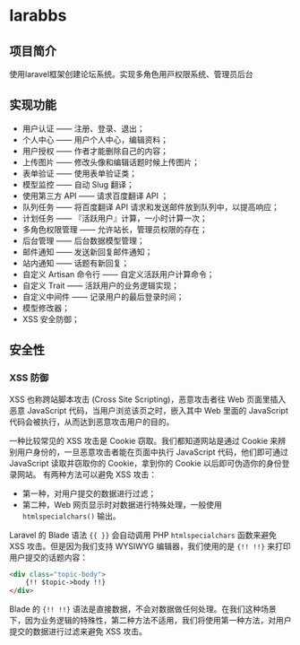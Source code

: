 # larabbs

## 项目简介



使⽤laravel框架创建论坛系统。实现多⻆⾊⽤⼾权限系统、管理员后台

## 实现功能
 - 用户认证 —— 注册、登录、退出；
 - 个人中心 —— 用户个人中心，编辑资料；
 - 用户授权 —— 作者才能删除自己的内容；
 - 上传图片 —— 修改头像和编辑话题时候上传图片；
 - 表单验证 —— 使用表单验证类；
 - 模型监控 —— 自动 Slug 翻译；
 - 使用第三方 API —— 请求百度翻译 API ；
 - 队列任务 —— 将百度翻译 API 请求和发送邮件放到队列中，以提高响应；
 - 计划任务 —— 『活跃用户』计算，一小时计算一次；
 - 多角色权限管理 —— 允许站长，管理员权限的存在；
 - 后台管理 —— 后台数据模型管理；
 - 邮件通知 —— 发送新回复邮件通知；
 - 站内通知 —— 话题有新回复；
 - 自定义 Artisan 命令行 —— 自定义活跃用户计算命令；
 - 自定义 Trait —— 活跃用户的业务逻辑实现；
 - 自定义中间件 —— 记录用户的最后登录时间；
 - 模型修改器；
 - XSS 安全防御；

## 安全性

###  XSS 防御
XSS 也称跨站脚本攻击 (Cross Site Scripting)，恶意攻击者往 Web 页面里插入恶意 JavaScript 代码，当用户浏览该页之时，嵌入其中 Web 里面的 JavaScript 代码会被执行，从而达到恶意攻击用户的目的。

一种比较常见的 XSS 攻击是 Cookie 窃取。我们都知道网站是通过 Cookie 来辨别用户身份的，一旦恶意攻击者能在页面中执行 JavaScript 代码，他们即可通过 JavaScript 读取并窃取你的 Cookie，拿到你的 Cookie 以后即可伪造你的身份登录网站。
有两种方法可以避免 XSS 攻击：
 - 第一种，对用户提交的数据进行过滤；
 - 第二种，Web 网页显示时对数据进行特殊处理，一般使用 `htmlspecialchars()` 输出。
 
Laravel 的 Blade 语法 `{{ }}` 会自动调用 PHP `htmlspecialchars` 函数来避免 XSS 攻击。但是因为我们支持 WYSIWYG 编辑器，我们使用的是 `{!! !!}` 来打印用户提交的话题内容：
```html
<div class="topic-body">
    {!! $topic->body !!}
</div>
```
Blade 的 `{!! !!}` 语法是直接数据，不会对数据做任何处理。在我们这种场景下，因为业务逻辑的特殊性，第二种方法不适用，我们将使用第一种方法，对用户提交的数据进行过滤来避免 XSS 攻击。

